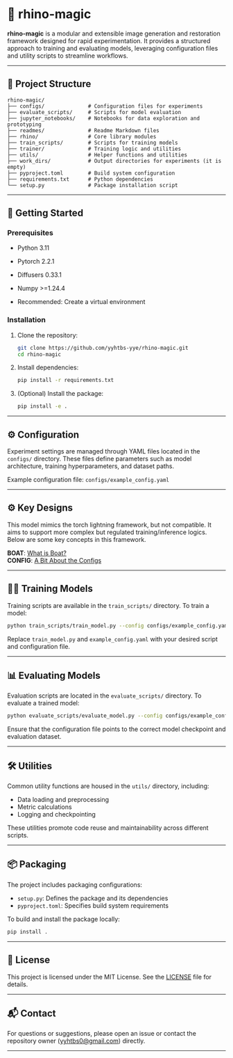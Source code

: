# 🦏 rhino-magic

**rhino-magic** is a modular and extensible image generation and restoration framework designed for rapid experimentation. It provides a structured approach to training and evaluating models, leveraging configuration files and utility scripts to streamline workflows.

---

## 📁 Project Structure

```
rhino-magic/
├── configs/              # Configuration files for experiments
├── evaluate_scripts/     # Scripts for model evaluation
├── jupyter_notebooks/    # Notebooks for data exploration and prototyping
├── readmes/              # Readme Markdown files
├── rhino/                # Core library modules
├── train_scripts/        # Scripts for training models
├── trainer/              # Training logic and utilities
├── utils/                # Helper functions and utilities
├── work_dirs/            # Output directories for experiments (it is empty)
├── pyproject.toml        # Build system configuration
├── requirements.txt      # Python dependencies
└── setup.py              # Package installation script
```

---

## 🚀 Getting Started

### Prerequisites

* Python 3.11
* Pytorch 2.2.1
* Diffusers 0.33.1
* Numpy >=1.24.4

* Recommended: Create a virtual environment

### Installation

1. Clone the repository:

   ```bash
   git clone https://github.com/yyhtbs-yye/rhino-magic.git
   cd rhino-magic
   ```

2. Install dependencies:

   ```bash
   pip install -r requirements.txt
   ```

3. (Optional) Install the package:

   ```bash
   pip install -e .
   ```

---

## ⚙️ Configuration

Experiment settings are managed through YAML files located in the `configs/` directory. These files define parameters such as model architecture, training hyperparameters, and dataset paths.

Example configuration file: `configs/example_config.yaml`

---

## ⚙️ Key Designs

This model mimics the torch lightning framework, but not compatible. It aims to support more complex but regulated training/inference logics. Below are some key concepts in this framework.

**BOAT**: [What is Boat?](readmes/what-is-boat.md)  
**CONFIG**: [A Bit About the Configs](readmes/config-design.md)

---

## 🏋️‍♂️ Training Models

Training scripts are available in the `train_scripts/` directory. To train a model:

```bash
python train_scripts/train_model.py --config configs/example_config.yaml
```

Replace `train_model.py` and `example_config.yaml` with your desired script and configuration file.

---

## 📊 Evaluating Models

Evaluation scripts are located in the `evaluate_scripts/` directory. To evaluate a trained model:

```bash
python evaluate_scripts/evaluate_model.py --config configs/example_config.yaml
```

Ensure that the configuration file points to the correct model checkpoint and evaluation dataset.

---

## 🛠️ Utilities

Common utility functions are housed in the `utils/` directory, including:

* Data loading and preprocessing
* Metric calculations
* Logging and checkpointing

These utilities promote code reuse and maintainability across different scripts.

---

## 📦 Packaging

The project includes packaging configurations:

* `setup.py`: Defines the package and its dependencies
* `pyproject.toml`: Specifies build system requirements

To build and install the package locally:

```bash
pip install .
```

---

## 📄 License

This project is licensed under the MIT License. See the [LICENSE](LICENSE) file for details.

---

## 📬 Contact

For questions or suggestions, please open an issue or contact the repository owner (yyhtbs0@gmail.com) directly.

---
